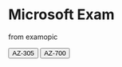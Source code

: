 <!DOCTYPE html>
<html>
<body>

<h1>Microsoft Exam</h1>
<p>from examopic</p>
  <input type="button" onclick="location.href='https://lanx3r.github.io/examtopic/az-305.html';" value="AZ-305" />
  <input type="button" onclick="location.href='https://lanx3r.github.io/examtopic/AZ700.html';" value="AZ-700" />

  
</body>
</html>

